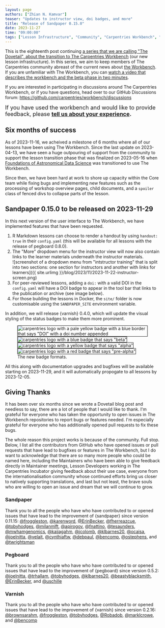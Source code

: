```yaml
---
layout: page
authors: ["Zhian N. Kamvar"]
teaser: "Updates to instructor view, doi badges, and more"
title: "Release of Sandpaper 0.15.0"
date: 2023-11-27
time: "09:00:00"
tags: ["Lesson Infrastructure", "Community", "Carpentries Workbench", "Beta", "Dovetail"]
---
```


This is the eighteenth post continuing [a series that we are calling "The Dovetail",
about the transition to The Carpentries Workbench](https://carpentries.org/posts-by-tags/#blog-tag-dovetail) (our new lesson infrastructure).
In this series, we aim to keep members of The Carpentries community abreast of
the current news about [the Workbench](https://carpentries.github.io/workbench). 
If you are unfamiliar with The Workbench, you can [watch a video that describes
the workbench and the beta phase in two minutes](https://youtu.be/x7tETGpF3-4).

If you are interested in participating in discussions around The Carpentries
Workbench, or if you have questions, head over to our GitHub Discussions forum: <https://github.com/carpentries/workbench/discussions>

<span style='font-size: large;'>If you have used the workbench and would like to provide feedback, please
<b><a href='https://carpentries.typeform.com/to/KRBl4IZM'>tell us about your experience</a>.</b></span> 

## Six months of success

As of 2023-11-16, we acheived a milestone of 6 months where all of our lessons
have been using The Workbench. Since the last update on 2023-04-13, we have
seen a huge outpouring of support from the community to support the lesson
transition phase that was finalized on 2023-05-16 when [Foundations of
Astronomical Data Science](https://datacarpentry.org/astronomy-python/) was
transitioned to use The Workbench. 

Since then, we have been hard at work to shore up capacity within the Core team
while fixing bugs and implementing new features such as the processing of
workshop overview pages, child documents, and a `spoiler` class of fenced divs
to collapse parts of the lesson. 

## Sandpaper 0.15.0 to be released on 2023-11-29

In this next version of the user interface to The Workbench, we have
implemented features that have been requested. 

1. R Markdown lessons can choose to render a handout by using `handout: true`
   in their `config.yaml` (this will be available for all lessons with the
   release of pegboard 0.8.0). 
2. The "More" dropdown menu for the instructor view will now also contain links
   to the learner materials underneath the instructor materials.    
   ![screenshot of a dropdown menu from "intstructor training" that is split
   into two sections: one section for instructors and another with links for
   learners]({{ site.urlimg }}/blog/2023/11/2023-11-22-instructor-screen.png)
3. For peer-reviewed lessons, adding a `doi:` with a valid DOI in the
   `config.yaml` will have a DOI badge to appear in the tool bar that links to
   the publication or archive (see image below).
4. For those building the lessons in Docker, the `site/` folder is now
   customisable using the `SANDPAPER_SITE` environment variable.

In addition, we will release {varnish} 0.4.0, which will update the visual
styling of the status badges to make them more prominent.

<figure>
  <img src='{{ site.urlimg }}/blog/2023/11/2023-11-10-doi-screen.png' alt='carpentries logo with a pale yellow badge with a blue border that says "DOI" with a doi number appended' style='border: solid 1pt black;'/>
  <img src='{{ site.urlimg }}/blog/2023/11/2023-11-10-beta-screen.png' alt='carpentries logo with a blue badge that says "beta"' style='border: solid 1pt black;'/>
  <img src='{{ site.urlimg }}/blog/2023/11/2023-11-10-alpha-screen.png' alt='carpentries logo with a yellow badge that says "alpha"' style='border: solid 1pt black;'/>
  <img src='{{ site.urlimg }}/blog/2023/11/2023-11-10-pre-alpha-screen.png' alt='carpentries logo with a red badge that says "pre-alpha"' style='border: solid 1pt black;'/>
  <figcaption>
  The new badge formats. 
  </figcaption>
</figure>

All this along with documentation upgrades and bugfixes will be available
starting on 2023-11-29, and it will automatically propogate to all lessons by
2023-12-05.

## Giving Thanks

It has been over six months since we wrote a Dovetail blog post and needless to
say, there are a lot of people that I would like to thank. I'm grateful for
everyone who has taken the opportunity to open issues in The Workbench
repositories to report bugs or features needed. I'm especially grateful for
everyone who has additionally opened pull requests to fix these bugs. 

The whole reason this project works is because of the community. Full stop.
Below, I list all the contributors from GitHub who have opened issues or pull
requests that have lead to bugfixes or features in The Workbench, but I do want
to acknowledge that there are so many more people who could be named here,
including the Maintainers who have been able to give feedback directly in
Maintainer meetings, Lesson Developers working in The Carpentries Incubator
giving feedback about their use case, everyone from the internationalisation
community whose continued efforts bring us closer to natively supporting
translations, and last but not least, the brave souls who are willing to open
an issue and dream that we will continue to grow.

### Sandpaper

Thank you to all the people who have who have contributed to or opened issues
that have lead to the improvement of {sandpaper} since version 0.11.15:
[@froggleston](https://github.com/froggleston),
[@karenword](https://github.com/karenword),
[@ErinBecker](https://github.com/ErinBecker),
[@fherreazcue](https://github.com/fherreazcue),
[@tobyhodges](https://github.com/tobyhodges),
[@milanmlft](https://github.com/milanmlft),
[@apirogov](https://github.com/apirogov),
[@fnattino](https://github.com/fnattino),
[@tesaunders](https://github.com/tesaunders),
[@mwhamgenomics](https://github.com/mwhamgenomics),
[@kaijagahm](https://github.com/kaijagahm),
[@jcolomb](https://github.com/jcolomb),
[@klbarnes20](https://github.com/klbarnes20),
[@ocaisa](https://github.com/ocaisa),
[@joelnitta](https://github.com/joelnitta),
[@velait](https://github.com/velait),
[@cynthiaftw](https://github.com/cynthiaftw),
[@debpaul](https://github.com/debpaul),
[@bencomp](https://github.com/bencomp),
[@ostephens](https://github.com/ostephens),
and [@twrightsman](https://github.com/twrightsman)

### Pegboard

Thank you to all the people who have who have contributed to or opened issues
that have lead to the improvement of {pegboard} since version 0.5.2:
[@joelnitta](https://github.com/joelnitta),
[@trhallam](https://github.com/trhallam),
[@tobyhodges](https://github.com/tobyhodges),
[@klbarnes20](https://github.com/klbarnes20),
[@beastyblacksmith](https://github.com/beastyblacksmith),
[@ErinBecker](https://github.com/ErinBecker),
and [@uschille](https://github.com/uschille)

### Varnish

Thank you to all the people who have who have contributed to or opened issues
that have lead to the improvement of {varnish} since version 0.2.16:
[@brownsarahm](https://github.com/brownsarahm),
[@froggleston](https://github.com/froggleston),
[@tobyhodges](https://github.com/tobyhodges),
[@Robadob](https://github.com/Robadob),
[@marklcrowe](https://github.com/marklcrowe),
and [@bencomp](https://github.com/bencomp)



